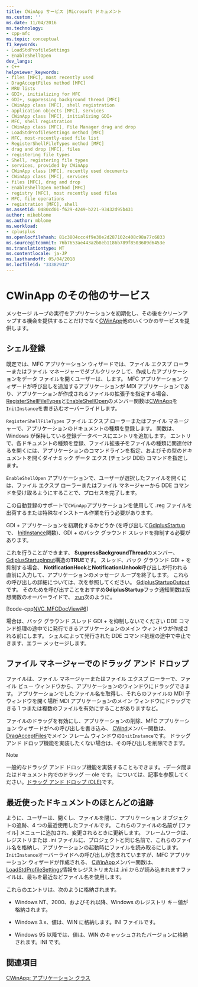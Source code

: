 ```yaml
---
title: CWinApp サービス |Microsoft ドキュメント
ms.custom: ''
ms.date: 11/04/2016
ms.technology:
- cpp-mfc
ms.topic: conceptual
f1_keywords:
- LoadStdProfileSettings
- EnableShellOpen
dev_langs:
- C++
helpviewer_keywords:
- files [MFC], most recently used
- DragAcceptFiles method [MFC]
- MRU lists
- GDI+, initializing for MFC
- GDI+, suppressing background thread [MFC]
- CWinApp class [MFC], shell registration
- application objects [MFC], services
- CWinApp class [MFC], initializing GDI+
- MFC, shell registration
- CWinApp class [MFC], File Manager drag and drop
- LoadStdProfileSettings method [MFC]
- MFC, most-recently-used file list
- RegisterShellFileTypes method [MFC]
- drag and drop [MFC], files
- registering file types
- Shell, registering file types
- services, provided by CWinApp
- CWinApp class [MFC], recently used documents
- CWinApp class [MFC], services
- files [MFC], drag and drop
- EnableShellOpen method [MFC]
- registry [MFC], most recently used files
- MFC, file operations
- registration [MFC], shell
ms.assetid: 0480cd01-f629-4249-b221-93432d95b431
author: mikeblome
ms.author: mblome
ms.workload:
- cplusplus
ms.openlocfilehash: 81c3804ccc4f9e30e2d287102c408c98a77c6833
ms.sourcegitcommit: 76b7653ae443a2b8eb1186b789f8503609d6453e
ms.translationtype: MT
ms.contentlocale: ja-JP
ms.lasthandoff: 05/04/2018
ms.locfileid: "33382932"
---
```

# <a name="special-cwinapp-services"></a>CWinApp のその他のサービス
メッセージ ループの実行をアプリケーションを初期化し、その後をクリーンアップする機会を提供することだけでなく[CWinApp](../mfc/reference/cwinapp-class.md)他のいくつかのサービスを提供します。  
  
##  <a name="_core_shell_registration"></a> シェル登録  
 既定では、MFC アプリケーション ウィザードでは、ファイル エクスプ ローラーまたはファイル マネージャーでダブルクリックして、作成したアプリケーションをデータ ファイルを開くユーザーは、します。 MFC アプリケーション ウィザードが呼び出しを追加するアプリケーションが MDI アプリケーションであり、アプリケーションが作成されるファイルの拡張子を指定する場合、 [RegisterShellFileTypes](../mfc/reference/cwinapp-class.md#registershellfiletypes)と[EnableShellOpen](../mfc/reference/cwinapp-class.md#enableshellopen)のメンバー関数は[CWinApp](../mfc/reference/cwinapp-class.md)を`InitInstance`を書き込むオーバーライドします。  
  
 `RegisterShellFileTypes` ファイル エクスプ ローラーまたはファイル マネージャーで、アプリケーションのドキュメントの種類を登録します。 関数は、Windows が保持している登録データベースにエントリを追加します。 エントリで、各ドキュメントの種類を登録、ファイル拡張子をファイルの種類に関連付けるを開くには、アプリケーションのコマンドラインを指定、およびその型のドキュメントを開くダイナミック データ エクス (チェンジ DDE) コマンドを指定します。  
  
 `EnableShellOpen` アプリケーションで、ユーザーが選択したファイルを開くには、ファイル エクスプ ローラーまたはファイル マネージャーから DDE コマンドを受け取るようにすることで、プロセスを完了します。  
  
 この自動登録のサポートで`CWinApp`アプリケーションを使用して .reg ファイルを出荷するまたは特殊なインストール作業を行う必要があります。  
  
 GDI + アプリケーションを初期化するかどうか (を呼び出して[GdiplusStartup](https://msdn.microsoft.com/library/ms534077)で、 [InitInstance](../mfc/reference/cwinapp-class.md#initinstance)関数)、GDI + のバック グラウンド スレッドを抑制する必要があります。  
  
 これを行うことができます、 **SuppressBackgroundThread**のメンバー、 [GdiplusStartupInput](https://msdn.microsoft.com/library/ms534067)構造の**TRUE**です。 スレッド、バック グラウンド GDI + を抑制する場合、 **NotificationHook**と**NotificationUnhook**呼び出しが行われる直前に入力して、アプリケーションのメッセージ ループを終了します。 これらの呼び出しの詳細については、次を参照してください。 [GdiplusStartupOutput](https://msdn.microsoft.com/library/ms534068)です。 そのためを呼び出すことをおすすめ**GdiplusStartup**フック通知関数は仮想関数のオーバーライドで、 [:run](../mfc/reference/cwinapp-class.md#run)次のように。  
  
 [!code-cpp[NVC_MFCDocView#6](../mfc/codesnippet/cpp/special-cwinapp-services_1.cpp)]  
  
 場合は、バック グラウンド スレッド GDI + を抑制しないでください DDE コマンド処理の途中でに発行できるアプリケーションのメイン ウィンドウが作成される前にします。 シェルによって発行された DDE コマンド処理の途中で中止できます、エラー メッセージします。  
  
##  <a name="_core_file_manager_drag_and_drop"></a> ファイル マネージャーでのドラッグ アンド ドロップ  
 ファイルは、ファイル マネージャーまたはファイル エクスプ ローラーで、ファイル ビュー ウィンドウから、アプリケーションのウィンドウにドラッグできます。 アプリケーションでしたファイル名を取得し、それらのファイルの MDI 子ウィンドウを開く場所 MDI アプリケーションのメイン ウィンドウにドラッグできる 1 つまたは複数のファイルを有効にすることがありますなど。  
  
 ファイルのドラッグを有効にし、アプリケーションの削除、MFC アプリケーション ウィザードがへの呼び出しを書き込み、 [CWnd](../mfc/reference/cwnd-class.md)メンバー関数は、 [DragAcceptFiles](../mfc/reference/cwnd-class.md#dragacceptfiles)でメイン フレーム ウィンドウの`InitInstance`です。 ドラッグ アンド ドロップ機能を実装したくない場合は、その呼び出しを削除できます。  
  
> [!NOTE]
>  一般的なドラッグ アンド ドロップ機能を実装することもできます。-データ間またはドキュメント内でのドラッグ — ole です。 については、記事を参照してください。[ドラッグ アンド ドロップ (OLE)](../mfc/drag-and-drop-ole.md)です。  
  
##  <a name="_core_keeping_track_of_the_most_recently_used_documents"></a> 最近使ったドキュメントのほとんどの追跡  
 ように、ユーザーは、開くし、ファイルを閉じ、アプリケーション オブジェクトの追跡、4 つの最近使用したファイルです。 これらのファイルの名前が [ファイル] メニューに追加され、変更されるときに更新します。 フレームワークは、レジストリまたは .ini ファイルに、プロジェクトと同じ名前で、これらのファイル名を格納し、アプリケーションの起動時にファイルを読み取るにします。 `InitInstance`オーバーライドへの呼び出しが含まれていますが、MFC アプリケーション ウィザードが作成される、 [CWinApp](../mfc/reference/cwinapp-class.md)メンバー関数は、 [LoadStdProfileSettings](../mfc/reference/cwinapp-class.md#loadstdprofilesettings)情報をレジストリまたは .ini からが読み込まれますファイルは、最もを最近などファイル名を使用します。  
  
 これらのエントリは、次のように格納されます。  
  
-   Windows NT、2000、およびそれ以降、Windows のレジストリ キー値が格納されます。  
  
-   Windows 3.x、値は、WIN に格納します。INI ファイルです。  
  
-   Windows 95 以降では、値は、WIN のキャッシュされたバージョンに格納されます。INI です。  
  
## <a name="see-also"></a>関連項目  
 [CWinApp: アプリケーション クラス](../mfc/cwinapp-the-application-class.md)